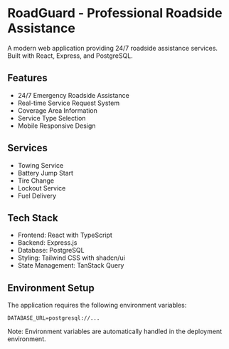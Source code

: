 # RoadGuard - Professional Roadside Assistance

A modern web application providing 24/7 roadside assistance services. Built with React, Express, and PostgreSQL.

## Features

- 24/7 Emergency Roadside Assistance
- Real-time Service Request System
- Coverage Area Information
- Service Type Selection
- Mobile Responsive Design

## Services

- Towing Service
- Battery Jump Start
- Tire Change
- Lockout Service
- Fuel Delivery

## Tech Stack

- Frontend: React with TypeScript
- Backend: Express.js
- Database: PostgreSQL
- Styling: Tailwind CSS with shadcn/ui
- State Management: TanStack Query

## Environment Setup

The application requires the following environment variables:

```env
DATABASE_URL=postgresql://...
```

Note: Environment variables are automatically handled in the deployment environment.
